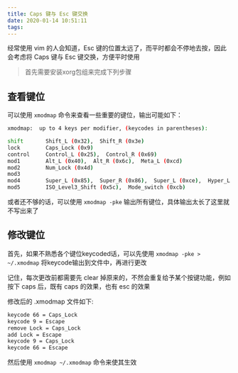 ```yaml
---
title: Caps 键与 Esc 键交换
date: 2020-01-14 10:51:11
tags:
---
```



经常使用 vim 的人会知道，Esc 键的位置太远了，而平时都会不停地去按，因此会考虑将 Caps 键与 Esc 键交换，方便平时使用

<!-- more -->

> 首先需要安装xorg包组来完成下列步骤

## 查看键位

可以使用 `xmodmap` 命令来查看一些重要的键位，输出可能如下：

```sh
xmodmap:  up to 4 keys per modifier, (keycodes in parentheses):

shift       Shift_L (0x32),  Shift_R (0x3e)
lock        Caps_Lock (0x9)
control     Control_L (0x25),  Control_R (0x69)
mod1        Alt_L (0x40),  Alt_R (0x6c),  Meta_L (0xcd)
mod2        Num_Lock (0x4d)
mod3
mod4        Super_L (0x85),  Super_R (0x86),  Super_L (0xce),  Hyper_L (0xcf)
mod5        ISO_Level3_Shift (0x5c),  Mode_switch (0xcb)
```

或者还不够的话，可以使用 `xmodmap -pke` 输出所有键位，具体输出太长了这里就不写出来了

## 修改键位

首先，如果不熟悉各个键位keycoded话，可以先使用 `xmodmap -pke > ~/.xmodmap` 将keycode输出到文件中，再进行更改

记住，每次更改前都需要先 clear 掉原来的，不然会重复给予某个按键功能，例如按下 caps 后，既有 caps 的效果，也有 esc 的效果

修改后的 .xmodmap 文件如下:

```sh
keycode 66 = Caps_Lock
keycode 9 = Escape
remove Lock = Caps_Lock
add Lock = Escape
keycode 9 = Caps_Lock
keycode 66 = Escape
```

然后使用 `xmodmap ~/.xmodmap` 命令来使其生效
